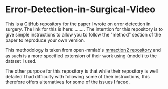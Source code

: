 # Error-Detection-in-Surgical-Video
This is a GitHub repository for the paper I wrote on error detection in surgery. The link for this is here: ........  The intention for this repository is to give simple instructions to allow you to follow the "method" section of the paper to reproduce your own version.

This methodology is taken from open-mmlab's [mmaction2 repository](https://github.com/open-mmlab/mmaction2) and as such is a more specified extension of their work using (model) to the dataset I used.

The other purpose for this repository is that while their repository is well detailed I had difficulty with following some of their instructions, this therefore offers alternatives for some of the issues I faced.
